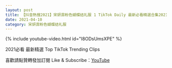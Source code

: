 ```yaml
---
layout: post
title: 【抖音熱搜2021】宋妍霏粉色蝴蝶结礼服 1 TikTok Daily 最新必看精選合集2021 04 10
date: 2021-04-10
category: 宋妍霏粉色蝴蝶结礼服
---
```


{% include youtube-video.html id="I8ODsUmsXPE" %}

2021必看 最新精選 Top TikTok Trending Clips

喜歡請點贊轉發加訂閱 Like & Subscribe：[YouTube](https://www.youtube.com/channel/UCAoR7VcanIPd04uEq_GIylA/videos)

